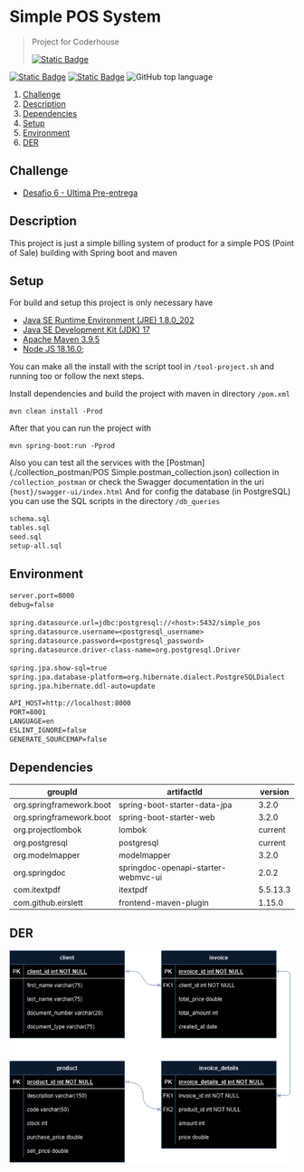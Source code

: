 # Simple POS System
> Project for Coderhouse
>
> <a target="_blank" href="https://www.coderhouse.com">![Static Badge](https://img.shields.io/badge/coderhouse-d1e500)</a>

<a target="_blank" href="https://github.com/happy-valley-rock">![Static Badge](https://img.shields.io/badge/author-181717?logo=github)</a>
<a target="_blank" href="https://www.linkedin.com/in/esequieldelgado-developer">![Static Badge](https://img.shields.io/badge/linkedin-0A66C2?logo=github)</a>
![GitHub top language](https://img.shields.io/github/languages/top/happy-valley-rock/cd_java)

1. [Challenge](#challenge)
2. [Description](#description)
3. [Dependencies](#dependencies)
5. [Setup](#setup)
6. [Environment](#environment)
7. [DER](#der)


## Challenge
- [Desafio 6 - Ultima Pre-entrega](/challenges_descriptions/6_3rd-pre-entrega.md)


## Description
This project is just a simple billing system of product for a simple POS (Point of Sale) building with Spring boot and maven


## Setup
For build and setup this project is only necessary have
- [Java SE Runtime Environment (JRE) 1.8.0_202](https://www.oracle.com/ar/java/technologies/javase/javase8-archive-downloads.html)
- [Java SE Development Kit (JDK) 17](https://www.oracle.com/java/technologies/javase/jdk17-archive-downloads.html)
- [Apache Maven 3.9.5](https://maven.apache.org/download.cgi)
- [Node JS 18.16.0](https://nodejs.org);

You can make all the install with the script tool in `/tool-project.sh` and running too or follow the next steps.

Install dependencies and build the project with maven in directory `/pom.xml`
```
mvn clean install -Prod
```
After that you can run the project with
```
mvn spring-boot:run -Pprod
```


Also you can test all the services with the [Postman](./collection_postman/POS Simple.postman_collection.json) collection in `/collection_postman` or check the Swagger documentation in the uri `{host}/swagger-ui/index.html`
And for config the database (in PostgreSQL) you can use the SQL scripts in the directory `/db_queries`

```
schema.sql
tables.sql
seed.sql
setup-all.sql
```

## Environment

``` .properties - app(backend)
server.port=8000
debug=false

spring.datasource.url=jdbc:postgresql://<host>:5432/simple_pos
spring.datasource.username=<postgresql_username>
spring.datasource.password=<postgresql_password>
spring.datasource.driver-class-name=org.postgresql.Driver

spring.jpa.show-sql=true
spring.jpa.database-platform=org.hibernate.dialect.PostgreSQLDialect
spring.jpa.hibernate.ddl-auto=update
```

```.env - client(frontend)
API_HOST=http://localhost:8000
PORT=8001
LANGUAGE=en
ESLINT_IGNORE=false
GENERATE_SOURCEMAP=false
```

## Dependencies

| groupId                  | artifactId                          | version  |
|--------------------------|-------------------------------------|----------|
| org.springframework.boot | spring-boot-starter-data-jpa        | 3.2.0    |
| org.springframework.boot | spring-boot-starter-web             | 3.2.0    |
| org.projectlombok        | lombok                              | current  |
| org.postgresql           | postgresql                          | current  |
| org.modelmapper          | modelmapper                         | 3.2.0    |
| org.springdoc            | springdoc-openapi-starter-webmvc-ui | 2.0.2    |
| com.itextpdf             | itextpdf                            | 5.5.13.3 |
| com.github.eirslett      | frontend-maven-plugin               | 1.15.0   |

## DER

![der](./assets/db-der.png)
